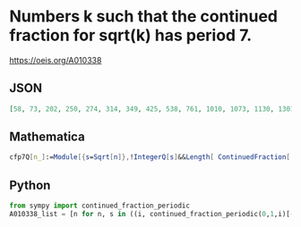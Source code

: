 # Numbers k such that the continued fraction for sqrt\(k\) has period 7\.
https://oeis.org/A010338
## JSON
```JSON
[58, 73, 202, 250, 274, 314, 349, 425, 538, 761, 1010, 1073, 1130, 1301, 1546, 1745, 1825, 1898, 2050, 2173, 2258, 2330, 2482, 2581, 2777, 3161, 3202, 3554, 3877, 3890, 4106, 4133, 4346, 4586, 4925, 5162, 5261, 5273, 5297, 5305]
```
## Mathematica
```Mathematica
cfp7Q[n_]:=Module[{s=Sqrt[n]},!IntegerQ[s]&&Length[ ContinuedFraction[ s][[2]]]==7]; Select[Range[6000],cfp7Q] (* _Harvey P. Dale_, Aug 11 2013 *)
```
## Python
```Python
from sympy import continued_fraction_periodic
A010338_list = [n for n, s in ((i, continued_fraction_periodic(0,1,i)[-1]) for i in range(1,10**3)) if isinstance(s, list) and len(s) == 7] # _Chai Wah Wu_, Jun 08 2017
```
